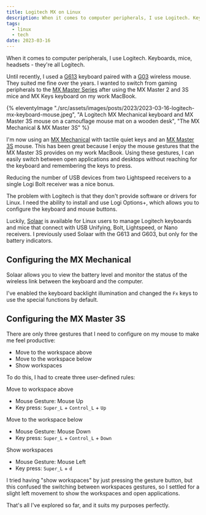 ```yaml
---
title: Logitech MX on Linux
description: When it comes to computer peripherals, I use Logitech. Keyboards, mice, headsets - they’re all Logitech. But how do you take advantage of them when Logitech doesn't provide Linux drivers or software?
tags:
  - linux
  - tech
date: 2023-03-16
---
```


When it comes to computer peripherals, I use Logitech. Keyboards, mice, headsets - they're all Logitech.

Until recently, I used a [G613](https://www.logitechg.com/en-us/products/gaming-keyboards/g613-wireless-mechanical-gaming-keyboard.920-008386.html) keyboard paired with a [G03](https://support.logi.com/hc/en-nz/articles/360025266514--Product-Gallery-G603-LIGHTSPEED-Wireless-Gaming-Mouse) wireless mouse. They suited me fine over the years. I wanted to switch from gaming peripherals to the [MX Master Series](https://www.logitech.com/en-us/mx/master-series.html) after using the MX Master 2 and 3S mice and MX Keys keyboard on my work MacBook.

{% eleventyImage "./src/assets/images/posts/2023/2023-03-16-logitech-mx-keyboard-mouse.jpeg", "A Logitech MX Mechanical keyboard and MX Master 3S mouse on a camouflage mouse mat on a wooden desk", "The MX Mechanical & MX Master 3S" %}

I'm now using an [MX Mechanical](https://www.logitech.com/en-us/products/keyboards/mx-mechanical.html) with tactile quiet keys and an [MX Master 3S](https://www.logitech.com/en-us/products/mice/mx-master-3s.910-006556.html) mouse. This has been great because I enjoy the mouse gestures that the MX Master 3S provides on my work MacBook. Using these gestures, I can easily switch between open applications and desktops without reaching for the keyboard and remembering the keys to press.

Reducing the number of USB devices from two Lightspeed receivers to a single Logi Bolt receiver was a nice bonus.

The problem with Logitech is that they don't provide software or drivers for Linux. I need the ability to install and use Logi Options+, which allows you to configure the keyboard and mouse buttons.

Luckily, [Solaar](https://pwr-solaar.github.io/Solaar/) is available for Linux users to manage Logitech keyboards and mice that connect with USB Unifying, Bolt, Lightspeed, or Nano receivers. I previously used Solaar with the G613 and G603, but only for the battery indicators.

## Configuring the MX Mechanical

Solaar allows you to view the battery level and monitor the status of the wireless link between the keyboard and the computer.

I've enabled the keyboard backlight illumination and changed the `Fx` keys to use the special functions by default.

## Configuring the MX Master 3S

There are only three gestures that I need to configure on my mouse to make me feel productive:

- Move to the workspace above
- Move to the workspace below
- Show workspaces

To do this, I had to create three user-defined rules:

Move to workspace above

- Mouse Gesture: Mouse Up
- Key press: `Super_L` + `Control_L` + `Up`

Move to the workspace below

- Mouse Gesture: Mouse Down
- Key press: `Super_L` + `Control_L` + `Down`

Show workspaces

- Mouse Gesture: Mouse Left
- Key press: `Super_L` + `d`

I tried having "show workspaces" by just pressing the gesture button, but this confused the switching between workspaces gestures, so I settled for a slight left movement to show the workspaces and open applications.

That's all I've explored so far, and it suits my purposes perfectly.